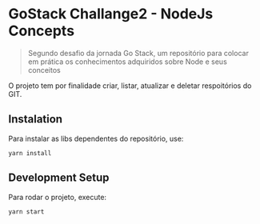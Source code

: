 # GoStack Challange2 - NodeJs Concepts
> Segundo desafio da jornada Go Stack, um repositório para colocar em prática os conhecimentos adquiridos sobre Node e seus conceitos

O projeto tem por finalidade criar, listar, atualizar e deletar respoitórios do GIT.

## Instalation
Para instalar as libs dependentes do repositório, use: 

  ```yarn install```

## Development Setup
Para rodar o projeto, execute:

```yarn start```
